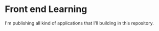 # Front end Learning
I'm publishing all kind of applications that I'll building in this repository.

